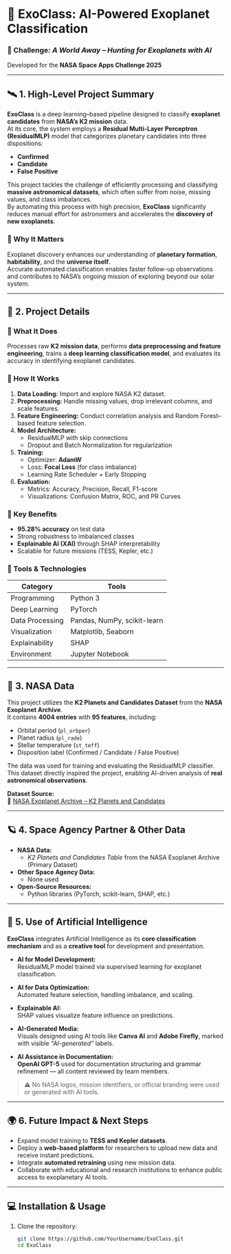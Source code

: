 # 🌌 ExoClass: AI-Powered Exoplanet Classification  

### 🚀 Challenge: *A World Away – Hunting for Exoplanets with AI*  
Developed for the **NASA Space Apps Challenge 2025**

---

## 🛰️ 1. High-Level Project Summary  

**ExoClass** is a deep learning–based pipeline designed to classify **exoplanet candidates** from **NASA’s K2 mission** data.  
At its core, the system employs a **Residual Multi-Layer Perceptron (ResidualMLP)** model that categorizes planetary candidates into three dispositions:  
- **Confirmed**  
- **Candidate**  
- **False Positive**  

This project tackles the challenge of efficiently processing and classifying **massive astronomical datasets**, which often suffer from noise, missing values, and class imbalances.  
By automating this process with high precision, **ExoClass** significantly reduces manual effort for astronomers and accelerates the **discovery of new exoplanets**.  

### 🌠 Why It Matters  
Exoplanet discovery enhances our understanding of **planetary formation**, **habitability**, and the **universe itself**.  
Accurate automated classification enables faster follow-up observations and contributes to NASA’s ongoing mission of exploring beyond our solar system.  

---

## 🔭 2. Project Details  

### 🔹 What It Does  
Processes raw **K2 mission data**, performs **data preprocessing and feature engineering**, trains a **deep learning classification model**, and evaluates its accuracy in identifying exoplanet candidates.  

### 🔹 How It Works  
1. **Data Loading:** Import and explore NASA K2 dataset.  
2. **Preprocessing:** Handle missing values, drop irrelevant columns, and scale features.  
3. **Feature Engineering:** Conduct correlation analysis and Random Forest–based feature selection.  
4. **Model Architecture:**  
   - ResidualMLP with skip connections  
   - Dropout and Batch Normalization for regularization  
5. **Training:**  
   - Optimizer: **AdamW**  
   - Loss: **Focal Loss** (for class imbalance)  
   - Learning Rate Scheduler + Early Stopping  
6. **Evaluation:**  
   - Metrics: Accuracy, Precision, Recall, F1-score  
   - Visualizations: Confusion Matrix, ROC, and PR Curves  

### 🔹 Key Benefits  
- **95.28% accuracy** on test data  
- Strong robustness to imbalanced classes  
- **Explainable AI (XAI)** through SHAP interpretability  
- Scalable for future missions (TESS, Kepler, etc.)  

### 🔹 Tools & Technologies  
| Category | Tools |
|-----------|--------|
| Programming | Python 3 |
| Deep Learning | PyTorch |
| Data Processing | Pandas, NumPy, scikit-learn |
| Visualization | Matplotlib, Seaborn |
| Explainability | SHAP |
| Environment | Jupyter Notebook |

---

## 📡 3. NASA Data  

This project utilizes the **K2 Planets and Candidates Dataset** from the **NASA Exoplanet Archive**.  
It contains **4004 entries** with **95 features**, including:  
- Orbital period (`pl_orbper`)  
- Planet radius (`pl_rade`)  
- Stellar temperature (`st_teff`)  
- Disposition label (Confirmed / Candidate / False Positive)  

The data was used for training and evaluating the ResidualMLP classifier.  
This dataset directly inspired the project, enabling AI-driven analysis of **real astronomical observations**.  

**Dataset Source:**  
🔗 [NASA Exoplanet Archive – K2 Planets and Candidates](https://exoplanetarchive.ipac.caltech.edu/TAP/sync?query=select+*+from+k2pandc&format=csv)

---

## 🪐 4. Space Agency Partner & Other Data  

- **NASA Data:**  
  - *K2 Planets and Candidates Table* from the NASA Exoplanet Archive (Primary Dataset)  
- **Other Space Agency Data:**  
  - None used  
- **Open-Source Resources:**  
  - Python libraries (PyTorch, scikit-learn, SHAP, etc.)

---

## 🤖 5. Use of Artificial Intelligence  

**ExoClass** integrates Artificial Intelligence as its **core classification mechanism** and as a **creative tool** for development and presentation.  

- **AI for Model Development:**  
  ResidualMLP model trained via supervised learning for exoplanet classification.  

- **AI for Data Optimization:**  
  Automated feature selection, handling imbalance, and scaling.  

- **Explainable AI:**  
  SHAP values visualize feature influence on predictions.  

- **AI-Generated Media:**  
  Visuals designed using AI tools like **Canva AI** and **Adobe Firefly**, marked with visible *“AI-generated”* labels.  

- **AI Assistance in Documentation:**  
  **OpenAI GPT-5** used for documentation structuring and grammar refinement — all content reviewed by team members.  

> ⚠️ No NASA logos, mission identifiers, or official branding were used or generated with AI tools.

---

## 🌍 6. Future Impact & Next Steps  

- Expand model training to **TESS and Kepler datasets**.  
- Deploy a **web-based platform** for researchers to upload new data and receive instant predictions.  
- Integrate **automated retraining** using new mission data.  
- Collaborate with educational and research institutions to enhance public access to exoplanetary AI tools.  

---


## 💻 Installation & Usage  

1. Clone the repository:  
   ```bash
   git clone https://github.com/YourUsername/ExoClass.git
   cd ExoClass
